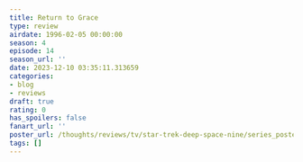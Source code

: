 ```yaml
---
title: Return to Grace
type: review
airdate: 1996-02-05 00:00:00
season: 4
episode: 14
season_url: ''
date: 2023-12-10 03:35:11.313659
categories:
- blog
- reviews
draft: true
rating: 0
has_spoilers: false
fanart_url: ''
poster_url: /thoughts/reviews/tv/star-trek-deep-space-nine/series_poster.jpg
tags: []
---
```


